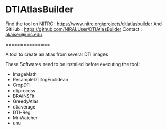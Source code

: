 DTIAtlasBuilder
===============

Find the tool on NITRC : https://www.nitrc.org/projects/dtiatlasbuilder
And GitHub : https://github.com/NIRALUser/DTIAtlasBuilder
Contact : akaiser@unc.edu

===============

A tool to create an atlas from several DTI images

These Softwares need to be installed before executing the tool :
- ImageMath
- ResampleDTIlogEuclidean
- CropDTI
- dtiprocess
- BRAINSFit
- GreedyAtlas
- dtiaverage
- DTI-Reg
- MriWatcher
- unu
